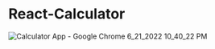 # React-Calculator

![‪Calculator App - Google Chrome‬ 6_21_2022 10_40_22 PM](https://user-images.githubusercontent.com/91501725/174884784-1eb02874-bfec-4c46-bf2a-e12464093414.png)
